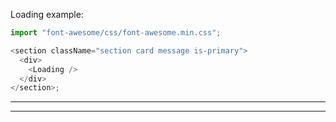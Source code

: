 Loading example:

```js
import "font-awesome/css/font-awesome.min.css";

<section className="section card message is-primary">
  <div>
    <Loading />
  </div>
</section>;
```

---

---
